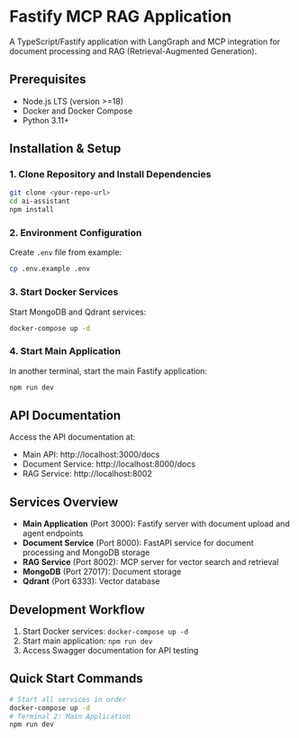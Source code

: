 # Fastify MCP RAG Application

A TypeScript/Fastify application with LangGraph and MCP integration for document processing and RAG (Retrieval-Augmented Generation).

## Prerequisites

- Node.js LTS (version >=18)
- Docker and Docker Compose
- Python 3.11+

## Installation & Setup

### 1. Clone Repository and Install Dependencies

```bash
git clone <your-repo-url>
cd ai-assistant
npm install
```

### 2. Environment Configuration

Create `.env` file from example:
```bash
cp .env.example .env
```



### 3. Start Docker Services

Start MongoDB and Qdrant services:
```bash
docker-compose up -d
```


### 4. Start Main Application

In another terminal, start the main Fastify application:
```bash
npm run dev
```

## API Documentation

Access the API documentation at:
- Main API: http://localhost:3000/docs
- Document Service: http://localhost:8000/docs
- RAG Service: http://localhost:8002

## Services Overview

- **Main Application** (Port 3000): Fastify server with document upload and agent endpoints
- **Document Service** (Port 8000): FastAPI service for document processing and MongoDB storage
- **RAG Service** (Port 8002): MCP server for vector search and retrieval
- **MongoDB** (Port 27017): Document storage
- **Qdrant** (Port 6333): Vector database

## Development Workflow

1. Start Docker services: `docker-compose up -d`
2. Start main application: `npm run dev`
3. Access Swagger documentation for API testing

## Quick Start Commands

```bash
# Start all services in order
docker-compose up -d
# Terminal 2: Main Application
npm run dev
```